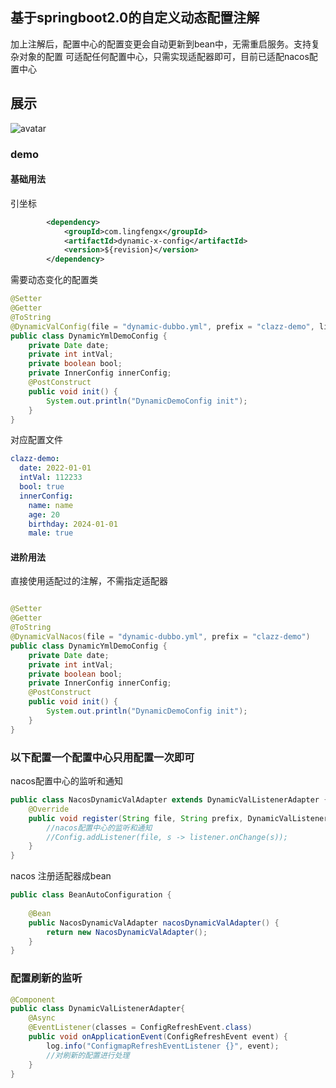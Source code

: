 ## 基于springboot2.0的自定义动态配置注解
加上注解后，配置中心的配置变更会自动更新到bean中，无需重启服务。支持复杂对象的配置
可适配任何配置中心，只需实现适配器即可，目前已适配nacos配置中心

## 展示
![avatar](show.gif)

### demo
#### 基础用法
引坐标
```xml
        <dependency>
            <groupId>com.lingfengx</groupId>
            <artifactId>dynamic-x-config</artifactId>
            <version>${revision}</version>
        </dependency>
```
需要动态变化的配置类
```java
@Setter
@Getter
@ToString
@DynamicValConfig(file = "dynamic-dubbo.yml", prefix = "clazz-demo", listener = NacosDynamicValAdapter.class)
public class DynamicYmlDemoConfig {
    private Date date;
    private int intVal;
    private boolean bool;
    private InnerConfig innerConfig;
    @PostConstruct
    public void init() {
        System.out.println("DynamicDemoConfig init");
    }
}
```
对应配置文件
```yml
clazz-demo:
  date: 2022-01-01
  intVal: 112233
  bool: true
  innerConfig:
    name: name
    age: 20
    birthday: 2024-01-01
    male: true
```

#### 进阶用法
直接使用适配过的注解，不需指定适配器
```java

@Setter
@Getter
@ToString
@DynamicValNacos(file = "dynamic-dubbo.yml", prefix = "clazz-demo")
public class DynamicYmlDemoConfig {
    private Date date;
    private int intVal;
    private boolean bool;
    private InnerConfig innerConfig;
    @PostConstruct
    public void init() {
        System.out.println("DynamicDemoConfig init");
    }
}
```

### 以下配置一个配置中心只用配置一次即可
nacos配置中心的监听和通知
```java
public class NacosDynamicValAdapter extends DynamicValListenerAdapter {
    @Override
    public void register(String file, String prefix, DynamicValListener listener) {
        //nacos配置中心的监听和通知
        //Config.addListener(file, s -> listener.onChange(s));
    }
}
```
nacos 注册适配器成bean
```java
public class BeanAutoConfiguration {
    
    @Bean
    public NacosDynamicValAdapter nacosDynamicValAdapter() {
        return new NacosDynamicValAdapter();
    }
}
```

### 配置刷新的监听
```java
@Component
public class DynamicValListenerAdapter{
    @Async
    @EventListener(classes = ConfigRefreshEvent.class)
    public void onApplicationEvent(ConfigRefreshEvent event) {
        log.info("ConfigmapRefreshEventListener {}", event);
        //对刷新的配置进行处理
    }
}
```
